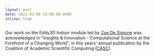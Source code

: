 ```yaml
---
layout: post
date: 2022-03-08 19:00:00-0400
inline: true
---
```


Our work on the Eddy3D Indoor module led by [Zoe De Simone](https://www.linkedin.com/in/zoedesimone/) was acknowledged in "Insights & Innovation - Computational Science at the Forefront of a Changing World", in this years' annual publication by the Coalition of Academic Scientific Computing ([CASC](https://web.archive.org/web/20230925085342/https://casc.org/wp-content/uploads/2022/03/CASC-2022-Brochure-Web.pdf)).
